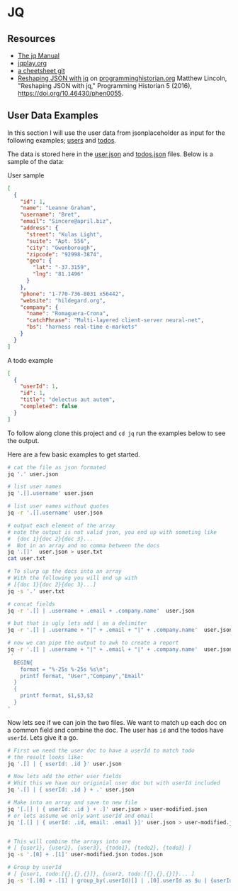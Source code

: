 # JQ

## Resources

* [The jq Manual](https://stedolan.github.io/jq/manual/)
* [jqplay.org](https://jqplay.org/)
* [a cheetsheet git](https://gist.github.com/olih/f7437fb6962fb3ee9fe95bda8d2c8fa4)
* [Reshaping JSON with jq](https://programminghistorian.org/en/lessons/json-and-jq) on [programminghistorian.org](https://programminghistorian.org/en/) Matthew Lincoln, "Reshaping JSON with jq," Programming Historian 5 (2016), https://doi.org/10.46430/phen0055.

## User Data Examples

In this section I will use the user data from jsonplaceholder as input for the following examples; [users](https://jsonplaceholder.typicode.com/users) and [todos](https://jsonplaceholder.typicode.com/todos).

The data is stored here in the [user.json](user.json) and [todos.json](todos.json) files. Below is a sample of the data:

User sample

```json
[
  {
    "id": 1,
    "name": "Leanne Graham",
    "username": "Bret",
    "email": "Sincere@april.biz",
    "address": {
      "street": "Kulas Light",
      "suite": "Apt. 556",
      "city": "Gwenborough",
      "zipcode": "92998-3874",
      "geo": {
        "lat": "-37.3159",
        "lng": "81.1496"
      }
    },
    "phone": "1-770-736-8031 x56442",
    "website": "hildegard.org",
    "company": {
      "name": "Romaguera-Crona",
      "catchPhrase": "Multi-layered client-server neural-net",
      "bs": "harness real-time e-markets"
    }
  }
]
```

A todo example

```json
[
  {
    "userId": 1,
    "id": 1,
    "title": "delectus aut autem",
    "completed": false
  }
]
```

To follow along clone this project and `cd jq` run the examples below to see the output. 

Here are a few basic examples to get started.

```sh
# cat the file as json formated
jq '.' user.json

# list user names
jq '.[].username' user.json

# list user names without quotes
jq -r '.[].username' user.json

# output each element of the array 
# note the output is not valid json, you end up with someting like
#  {doc 1}{doc 2}{doc 3}...
#  Not in an array and no comma between the docs
jq '.[]'  user.json > user.txt
cat user.txt

# To slurp up the docs into an array 
# With the following you will end up with
# [{doc 1}{doc 2}{doc 3}...]
jq -s '.' user.txt

# concat fields
jq -r '.[] | .username + .email + .company.name'  user.json

# but that is ugly lets add | as a delimiter 
jq -r '.[] | .username + "|" + .email + "|" + .company.name'  user.json

# now we can pipe the output to awk to create a report
jq -r '.[] | .username + "|" + .email + "|" + .company.name'  user.json | awk -F "|" \
 '
  BEGIN{
    format = "%-25s %-25s %s\n";
    printf format, "User","Company","Email"
  }
  {
    printf format, $1,$3,$2
  }
'
```

Now lets see if we can join the two files.  We want to match up each doc on a common field and combine the doc. The user has `id` and the todos have `userId`. Lets give it a go. 

```sh
# First we need the user doc to have a userId to match todo
# the result looks like:
jq '.[] | { userId: .id }' user.json 

# Now lets add the other user fields
# Whit this we have our originial user doc but with userId included
jq '.[] | { userId: .id } + .' user.json 

# Make into an array and save to new file
jq '[.[] | { userId: .id } + .]' user.json > user-modified.json
# or lets assume we only want userId and email
jq '[.[] | { userId: .id, email: .email }]' user.json > user-modified.json


# This will combine the arrays into one
# [ {user1}, {user2}, {user3}, {todo1}, {todo2}, {todo3} ]
jq -s '.[0] + .[1]' user-modified.json todos.json 

# Group by userId
# [ {user1, todo:[{},{},{}]}, {user2, todo:[{},{},{}]}... ]
jq -s '[.[0] + .[1] | group_by(.userId)[] | .[0].userId as $u | {userId: $u, todos: .[1:]}]' user-modified.json todos.json 
```

